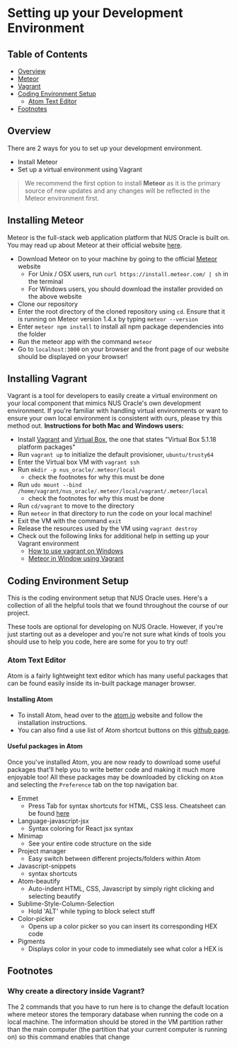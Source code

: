Setting up your Development Environment
=======================================

Table of Contents
-----------------
* [Overview](#overview)      
* [Meteor](#installing-meteor)        
* [Vagrant](#installing-vagrant)        
* [Coding Environment Setup](#other-coding-environment-setup)         
  * [Atom Text Editor](#atom-text-editor)         
* [Footnotes](#footnotes)       


Overview
--------
There are 2 ways for you to set up your development environment.
* Install Meteor
* Set up a virtual environment using Vagrant

> We recommend the first option to install **Meteor** as it is the primary source of new updates and any changes will be reflected in the Meteor environment first.

Installing Meteor
-----------------
Meteor is the full-stack web application platform that NUS Oracle is built on. You may read up about Meteor at their official website [here](http://docs.meteor.com/#/full/).
+ Download Meteor on to your machine by going to the official [Meteor](https://www.meteor.com/install) website
  * For Unix / OSX users, run `curl https://install.meteor.com/ | sh` in the terminal
  * For Windows users, you should download the installer provided on the above website
+ Clone our repository
+ Enter the root directory of the cloned repository using `cd`. Ensure that it is running on Meteor version
1.4.x by typing `meteor --version`
+ Enter ``meteor npm install`` to install all npm package dependencies into the folder
+ Run the meteor app with the command `meteor`
+ Go to `localhost:3000` on your browser and the front page of our website should be displayed on your browser!

Installing Vagrant
-------------------
Vagrant is a tool for developers to easily create a virtual environment on your local component that mimics NUS Oracle's own development environment. If you're familiar with handling virtual environments or want to ensure your own local environment is consistent with ours, please try this method out.
**Instructions for both Mac and Windows users:**
+ Install [Vagrant](https://www.vagrantup.com/downloads.html) and [Virtual Box](https://www.virtualbox.org/wiki/Downloads), the one that states "Virtual Box 5.1.18 platform packages"
+ Run `vagrant up` to initialize the default provisioner, `ubuntu/trusty64`
+ Enter the Virtual box VM with `vagrant ssh`
+ Run `mkdir -p nus_oracle/.meteor/local`
  * check the footnotes for why this must be done
+ Run `udo mount --bind /home/vagrant/nus_oracle/.meteor/local/vagrant/.meteor/local`
  * check the footnotes for why this must be done
+ Run `cd/vagrant` to move to the directory
+ Run `meteor` in that directory to run the code on your local machine!
+ Exit the VM with the command `exit`
+ Release the resources used by the VM using `vagrant destroy`
+ Check out the following links for additional help in setting up your Vagrant environment
  * [How to use vagrant on Windows](http://tech.osteel.me/posts/2015/01/25/how-to-use-vagrant-on-windows.html)
  * [Meteor in Window using Vagrant](https://gist.github.com/gabrielhpugliese/5855677)


Coding Environment Setup
------------------------
This is the coding environment setup that NUS Oracle uses. Here's a collection of all the helpful tools that we found throughout the course of our project. 

These tools are optional for developing on NUS Oracle. However, if you're just starting out as a developer and you're not sure what kinds of tools you should use to help you code, here are some for you to try out!

### Atom Text Editor
Atom is a fairly lightweight text editor which has many useful packages that can be found easily inside its in-built package manager browser.

#### Installing Atom
* To install Atom, head over to the [atom.io](https://atom.io) website and follow the installation instructions.
* You can also find a use list of Atom shortcut buttons on this [github page](https://github.com/nwinkler/atom-keyboard-shortcuts).

#### Useful packages in Atom
Once you've installed Atom, you are now ready to download some useful packages that'll help you to write better code and making it much more enjoyable too! All these packages may be downloaded by clicking on `Atom` and selecting the `Preference` tab on the top navigation bar.

* Emmet
  * Press Tab for syntax shortcuts for HTML, CSS less. Cheatsheet can be found [here](https://docs.emmet.io/cheat-sheet/)
* Language-javascript-jsx
  * Syntax coloring for React jsx syntax
* Minimap
  * See your entire code structure on the side
* Project manager
  * Easy switch between different projects/folders within Atom
* Javascript-snippets
  * syntax shortcuts
* Atom-beautify
  * Auto-indent HTML, CSS, Javascript by simply right clicking and selecting beautify
* Sublime-Style-Column-Selection
  * Hold 'ALT' while typing to block select stuff
* Color-picker
  * Opens up a color picker so you can insert its corresponding HEX code
* Pigments
  * Displays color in your code to immediately see what color a HEX is


Footnotes
----------
### Why create a directory inside Vagrant?
The 2 commands that you have to run here is to change the default location where meteor stores the temporary database when running the code on a local machine. The information should be stored in the VM partition rather than the main computer (the partition that your current computer is running on) so this command enables that change

